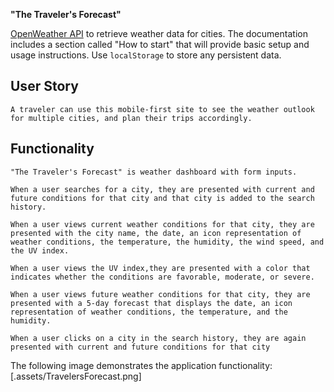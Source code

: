 **"The Traveler's Forecast"**

[OpenWeather API](https://openweathermap.org/api) to retrieve weather data for cities. The documentation includes a section called "How to start" that will provide basic setup and usage instructions. Use `localStorage` to store any persistent data.

## User Story

```
A traveler can use this mobile-first site to see the weather outlook for multiple cities, and plan their trips accordingly.
```

## Functionality

```
"The Traveler's Forecast" is weather dashboard with form inputs.

When a user searches for a city, they are presented with current and future conditions for that city and that city is added to the search history.

When a user views current weather conditions for that city, they are presented with the city name, the date, an icon representation of weather conditions, the temperature, the humidity, the wind speed, and the UV index.

When a user views the UV index,they are presented with a color that indicates whether the conditions are favorable, moderate, or severe.

When a user views future weather conditions for that city, they are presented with a 5-day forecast that displays the date, an icon representation of weather conditions, the temperature, and the humidity.

When a user clicks on a city in the search history, they are again presented with current and future conditions for that city
```

The following image demonstrates the application functionality: [.assets/TravelersForecast.png] 

